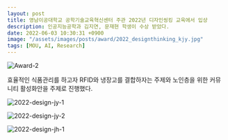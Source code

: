 ```yaml
---
layout: post
title: 영남이공대학교 공학기술교육혁신센터 주관 2022년 디자인씽킹 교육에서 입상
description: 인공지능공학과 김지연, 문재현 학생이 수상 받았다. 
date: 2022-06-03 10:30:31 +0900
image: "/assets/images/posts/award/2022_designthinking_kjy.jpg"
tags: [MOU, AI, Research]
---
```


![Award-2]({{site.baseurl}}/assets/images/posts/award/2022_designthinking_mjh.jpg)

효율적인 식품관리를 하고자 RFID와 냉장고를 결합하자는 주제와 노인층을 위한 커뮤니티 활성화안을 주제로 진행했다. 

![2022-design-jy-1]({{site.baseurl}}/assets/images/posts/reference/2022-design-jy-1.png)


![2022-design-jy-2]({{site.baseurl}}/assets/images/posts/reference/2022-design-jy-2.png)


![2022-design-jh-1]({{site.baseurl}}/assets/images/posts/reference/2022-design-jh-1.png)

